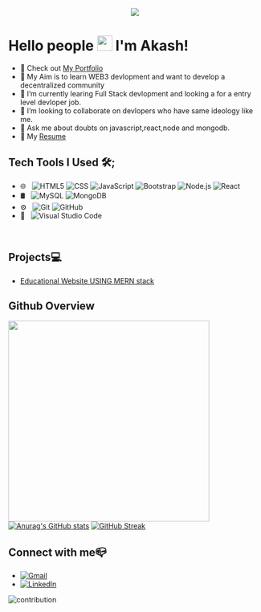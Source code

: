 <p align="center" top=0>
  <img src="https://github.com/thompsonemerson/thompsonemerson/raw/master/cover-thompson.png" />
</p>

# Hello people <img src="https://raw.githubusercontent.com/iampavangandhi/iampavangandhi/master/gifs/Hi.gif" width="30px"> I'm Akash!</h2>
- 💼 Check out [My Portfolio](https://akashmyportfolio.netlify.app/)
- 🔭 My Aim is to learn WEB3 devlopment and want to develop a decentralized community
- 🌱 I’m currently learing Full Stack devlopment and looking a for a entry level devloper job.
- 👯 I’m looking to collaborate on devlopers who have same ideology like me. 
- 💬 Ask me about doubts on javascript,react,node and mongodb.
- 💼 My [Resume](https://drive.google.com/file/d/1F36qScc4nQrjb3KNKD91Yb9FVz82dBEZ/view?usp=share_link)

 ## Tech Tools I Used 🛠;

- 🌐 &nbsp;
  ![HTML5](https://img.shields.io/badge/-HTML5-333333?style=flat&logo=HTML5)
  ![CSS](https://img.shields.io/badge/-CSS-333333?style=flat&logo=CSS3&logoColor=1572B6)
  ![JavaScript](https://img.shields.io/badge/-JavaScript-333333?style=flat&logo=javascript)
  ![Bootstrap](https://img.shields.io/badge/-Bootstrap-333333?style=flat&logo=bootstrap&logoColor=563D7C)
  ![Node.js](https://img.shields.io/badge/-Node.js-333333?style=flat&logo=node.js)
  ![React](https://img.shields.io/badge/-React-333333?style=flat&logo=react)
- 🛢 &nbsp;
  ![MySQL](https://img.shields.io/badge/-MySQL-333333?style=flat&logo=mysql)
  ![MongoDB](https://img.shields.io/badge/-MongoDB-333333?style=flat&logo=mongodb)
- ⚙️ &nbsp;
  ![Git](https://img.shields.io/badge/-Git-333333?style=flat&logo=git)
  ![GitHub](https://img.shields.io/badge/-GitHub-333333?style=flat&logo=github)
- 🔧 &nbsp;
  ![Visual Studio Code](https://img.shields.io/badge/-Visual%20Studio%20Code-333333?style=flat&logo=visual-studio-code&logoColor=007ACC)
<br/>

## Projects💻

- [Educational Website  USING MERN stack](https://revildocode.netlify.app/)

## Github Overview
[<img  width="400" src="https://github-readme-stats.vercel.app/api/top-langs/?username=Akash-2000&theme=dracula&range=last_7_days"/>](https://github.com/anuraghazra/github-readme-stats)
[![Anurag's GitHub stats](https://github-readme-stats.vercel.app/api?username=Akash-2000&theme=dracula)](https://github.com/anuraghazra/github-readme-stats)
[![GitHub Streak](https://streak-stats.demolab.com/?user=Akash-2000&theme=dracula)](https://git.io/streak-stats)
## Connect with me📪
- [![Gmail](https://img.shields.io/badge/-GMAIL-D14836?style=for-the-badge&logo=gmail&logoColor=white)](mailto:akashpoovan983@gmail.com)
- [![LinkedIn](https://img.shields.io/badge/-LINKEDIN-0077B5?style=for-the-badge&logo=linkedin&logoColor=white)](https://www.linkedin.com/in/akashpoovandatascience)

<img alt="contribution" src="https://github.com/ragavkumarv/ragavkumarv/blob/output/github-contribution-grid-snake.svg" />
